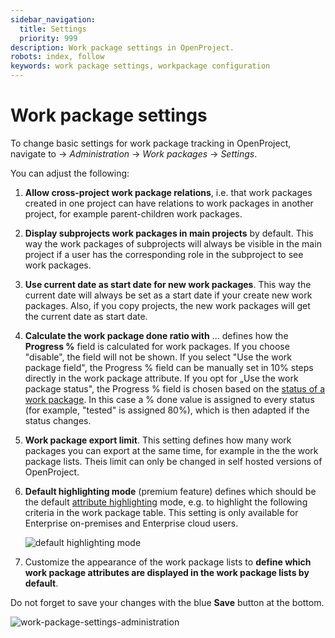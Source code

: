 ```yaml
---
sidebar_navigation:
  title: Settings
  priority: 999
description: Work package settings in OpenProject.
robots: index, follow
keywords: work package settings, workpackage configuration
---
```

# Work package settings

To change basic settings for work package tracking in OpenProject, navigate to -> *Administration* -> *Work packages* -> *Settings*.

You can adjust the following:

1. **Allow cross-project work package relations**, i.e. that work packages created in one project can have relations to work packages in another project, for example parent-children work packages.

3. **Display subprojects work packages in main projects** by default. This way the work packages of subprojects will always be visible in the main project if a user has the corresponding role in the subproject to see work packages.

4. **Use current date as start date for new work packages**. This way the current date will always be set as a start date if your create new work packages. Also, if you copy projects, the new work packages will get the current date as start date.

5. **Calculate the work package done ratio with** ... defines how the **Progress %** field is calculated for work packages. If you choose "disable", the field will not be shown. If you select "Use the work package field", the Progress % field can be manually set in 10% steps directly in the work package attribute. If you opt for „Use the work package status", the Progress % field is chosen based on the [status of a work package](../work-package-status). In this case a % done value is assigned to every status (for example, "tested" is assigned 80%), which is then adapted if the status changes.

6. **Work package export limit**. This setting defines how many work packages you can export at the same time, for example in the the work package lists. Theis limit can only be changed in self hosted versions of OpenProject.

7. **Default highlighting mode** (premium feature) defines which should be the default [attribute highlighting](../../../user-guide/work-packages/work-package-table-configuration/#attribute-highlighting-premium-feature) mode, e.g. to highlight the following criteria in the work package table. This setting is only available for Enterprise on-premises and Enterprise cloud users.

   ![default highlighting mode](image-20200116133247958.png)

8. Customize the appearance of the work package lists to **define which work package attributes are displayed in the work package lists by default**.

Do not forget to save your changes with the blue **Save** button at the bottom.

![work-package-settings-administration](image-20210208124355167.png)
